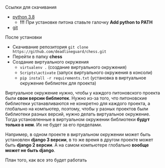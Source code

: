 Ссылки для скачивания
- [python 3.8](https://www.python.org/ftp/python/3.8.0/python-3.8.0-amd64.exe)
  - **!!!** При установке питона ставьте галочку **Add python to PATH**
- [git](https://github.com/git-for-windows/git/releases/download/v2.29.2.windows.3/Git-2.29.2.3-64-bit.exe)

После установки
- Скачивание репозитория `git clone https://github.com/deadlineguard/chess.git`
- Перейти в папку **chess**
- Создание виртуального окружения
  - `virtualenv .` (создание виртуального окружения)
  - `Scripts\activate` (запуск виртуального окружения в консоли)
  - `pip install -r requirements.txt` (установка в виртуальное окружение библиотек для проекта)

Виртуальное окружение нужно, чтобы у каждого питоновского проекта были **свои версии библиотек**.
Нужно из-за того, что питоновские библиотеки устанавливаются не конкретно для каждого проекта, а глобально
на компьютер, поэтому, чтобы у разных проектов были библиотеки разных версий, нужно делать виртуальное окружение.
Тогда установленные в виртуальном окружении библиотеки **будут только в нем**. Их не будет за его пределами.


Например, в одном проекте в виртуальном окружении может быть установлен **django 3 версии**, в то же время
в другом проекте может быть **django 2 версии**. А на самом компьютере глобально **вообще может не быть django**.

План того, как все это будет работать
[](mindmap.png)
